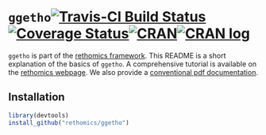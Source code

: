 


# `ggetho`[![Travis-CI Build Status](https://travis-ci.org/rethomics/ggetho.svg?branch=master)](https://travis-ci.org/rethomics/ggetho)[![Coverage Status](https://img.shields.io/codecov/c/github/rethomics/ggetho/master.svg)](https://codecov.io/github/rethomics/ggetho?branch=master)[![CRAN](http://www.r-pkg.org/badges/version/ggetho)](https://cran.r-project.org/package=ggetho)[![CRAN log](https://cranlogs.r-pkg.org/badges/ggetho)](https://www.rdocumentation.org/packages/ggetho)

`ggetho` is part of the [rethomics framework](https://rethomics.github.io/).
This README is a short explanation of the basics of `ggetho`.
A comprehensive tutorial is available on the [rethomics webpage](https://rethomics.github.io/ggetho.html).
We also provide a [conventional pdf documentation](https://github.com/rethomics/ggetho/raw/master/ggetho.pdf).


## Installation

```r
library(devtools)
install_github("rethomics/ggetho")
```
